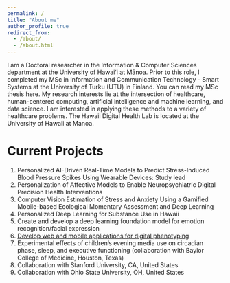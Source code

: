 ```yaml
---
permalink: /
title: "About me"
author_profile: true
redirect_from: 
  - /about/
  - /about.html
---
```


I am a Doctoral researcher in the Information & Computer Sciences department at the University of Hawaiʻi at Mānoa. Prior to this role, I completed my MSc in Information and Communication Technology - Smart Systems at the University of Turku (UTU) in Finland. You can read my MSc thesis here. My research interests lie at the intersection of healthcare, human-centered computing, artificial intelligence and machine learning, and data science. I am interested in applying these methods to a variety of healthcare problems. The Hawaii Digital Health Lab is located at the University of Hawaii at Manoa.

Current Projects
======
1. Personalized AI-Driven Real-Time Models to Predict Stress-Induced Blood Pressure Spikes Using Wearable Devices: Study lead
2. Personalization of Affective Models to Enable Neuropsychiatric Digital Precision Health Interventions 
3. Computer Vision Estimation of Stress and Anxiety Using a Gamified Mobile-based Ecological Momentary Assessment and Deep Learning
4. Personalized Deep Learning for Substance Use in Hawaii
5. Create and develop a deep learning foundation model for emotion recognition/facial expression
6. <a href="https://aliknd.github.io/projects/">Develop web and mobile applications for digital phenotyping</a>
7. Experimental effects of children’s evening media use on circadian phase, sleep, and executive functioning (collaboration with Baylor College of Medicine, Houston, Texas)
8. Collaboration with Stanford University, CA, United States
9. Collaboration with Ohio State University, OH, United States
